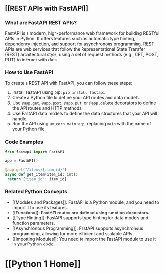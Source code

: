 ## [[REST APIs with FastAPI]]

### What are FastAPI REST APIs?
FastAPI is a modern, high-performance web framework for building RESTful APIs in Python. It offers features such as automatic type hinting, dependency injection, and support for asynchronous programming. REST APIs are web services that follow the Representational State Transfer (REST) architectural style, using a set of request methods (e.g., GET, POST, PUT) to interact with data.

### How to Use FastAPI
To create a REST API with FastAPI, you can follow these steps:

1. Install FastAPI using pip: `pip install fastapi`
2. Create a Python file to define your API routes and data models.
3. Use `@app.get`, `@app.post`, `@app.put`, or `@app.delete` decorators to define the API routes and HTTP methods.
4. Use FastAPI data models to define the data structures that your API will handle.
5. Run the API using `uvicorn main:app`, replacing `main` with the name of your Python file.

### Code Examples
```python
from fastapi import FastAPI

app = FastAPI()

@app.get("/items/{item_id}")
async def get_item(item_id: int):
 return {"item_id": item_id}
```

### Related Python Concepts

- [[Modules and Packages]]: FastAPI is a Python module, and you need to import it to use its features.
- [[Functions]]: FastAPI routes are defined using function decorators.
- [[Type Hinting]]: FastAPI supports type hinting for data models and function parameters.
- [[Asynchronous Programming]]: FastAPI supports asynchronous programming, allowing for more efficient and scalable APIs.
- [[Importing Modules]]: You need to import the FastAPI module to use it in your Python code.
# [[Python 1 Home]]
